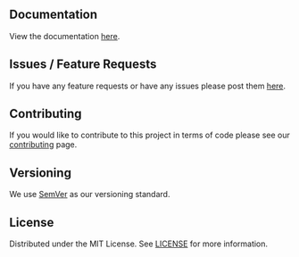 ## Documentation

View the documentation [here](https://robert-harbison.github.io/super-validator/).

## Issues / Feature Requests

If you have any feature requests or have any issues please post them [here](https://github.com/robert-harbison/super-validator/issues).

## Contributing

If you would like to contribute to this project in terms of code please see our [contributing](https://github.com/robert-harbison/super-validator/blob/main/CONTRIBUTING.md) page.

## Versioning

We use [SemVer](https://semver.org/) as our versioning standard.

## License

Distributed under the MIT License. See [LICENSE](https://github.com/robert-harbison/super-validator/blob/main/LICENSE) for more information.
